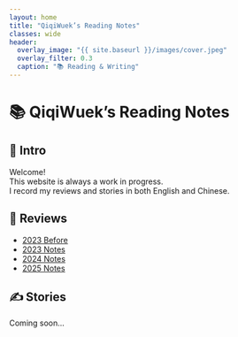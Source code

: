 ```yaml
---
layout: home
title: "QiqiWuek’s Reading Notes"
classes: wide
header:
  overlay_image: "{{ site.baseurl }}/images/cover.jpeg"  
  overlay_filter: 0.3
  caption: "📚 Reading & Writing"
---
```


# 📚 QiqiWuek’s Reading Notes

## 👋 Intro
Welcome!  
This website is always a work in progress.  
I record my reviews and stories in both English and Chinese.

## 📖 Reviews
- [2023 Before](review/before_2023.md)
- [2023 Notes](review/2023_notes.md)
- [2024 Notes](review/2024_notes.md)
- [2025 Notes](review/2025_notes.md)

## ✍️ Stories
Coming soon...